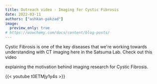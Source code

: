 ```yaml
---
title: Outreach video - Imaging for Cystic Fibrosis
date: 2022-03-11
authors: ["ashkan-pakzad"]
image:
  preview_only: true
# https://wowchemy.com/docs/content/blog-posts/
---
```


Cystic Fibrosis is one of the key diseases that we're working towards understanding with CT imaging here in the Satsuma Lab. Check out this video

<!--more-->

explaining the motivation behind imaging research for Cystic Fibrosis.

{{< youtube t0ETMjy1y4s >}}
